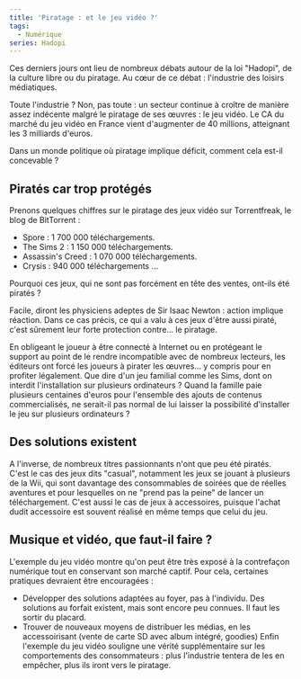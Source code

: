 ```yaml
---
title: 'Piratage : et le jeu vidéo ?'
tags:
  - Numérique
series: Hadopi
---
```


Ces derniers jours ont lieu de nombreux débats autour de la loi "Hadopi", de la
culture libre ou du piratage. Au cœur de ce débat&nbsp;: l'industrie des loisirs
médiatiques.

Toute l'industrie&nbsp;? Non, pas toute&nbsp;: un secteur continue à croître de
manière assez indécente malgré le piratage de ses œuvres&nbsp;: le jeu vidéo. Le
CA du marché du jeu vidéo en France vient d'augmenter de 40 millions, atteignant
les 3 milliards d'euros.

Dans un monde politique où piratage implique déficit, comment cela est-il
concevable&nbsp;?

## Piratés car trop protégés

Prenons quelques chiffres sur le piratage des jeux vidéo sur Torrentfreak, le
blog de BitTorrent&nbsp;:

- Spore&nbsp;: 1 700 000 téléchargements.
- The Sims 2&nbsp;: 1 150 000 téléchargements.
- Assassin's Creed&nbsp;: 1 070 000 téléchargements.
- Crysis&nbsp;: 940 000 téléchargements …

Pourquoi ces jeux, qui ne sont pas forcément en tête des ventes, ont-ils été
piratés&nbsp;?

Facile, diront les physiciens adeptes de Sir Isaac Newton&nbsp;: action implique
réaction. Dans ce cas précis, ce qui a valu à ces jeux d'être aussi piraté,
c'est sûrement leur forte protection contre… le piratage.

En obligeant le joueur à être connecté à Internet ou en protégeant le support au
point de le rendre incompatible avec de nombreux lecteurs, les éditeurs ont
forcé les joueurs à pirater les œuvres… y compris pour en profiter légalement.
Que dire d'un jeu familial comme les Sims, dont on interdit l'installation sur
plusieurs ordinateurs&nbsp;? Quand la famille paie plusieurs centaines d'euros
pour l'ensemble des ajouts de contenus commercialisés, ne serait-il pas normal
de lui laisser la possibilité d'installer le jeu sur plusieurs
ordinateurs&nbsp;?

## Des solutions existent

A l'inverse, de nombreux titres passionnants n'ont que peu été piratés. C'est le
cas des jeux dits "casual", notamment les jeux se jouant à plusieurs de la Wii,
qui sont davantage des consommables de soirées que de réelles aventures et pour
lesquelles on ne "prend pas la peine" de lancer un téléchargement. C'est aussi
le cas de jeux à accessoires, puisque l'achat dudit accessoire est souvent
réalisé en même temps que celui du jeu.

## Musique et vidéo, que faut-il faire&nbsp;?

L'exemple du jeu vidéo montre qu'on peut être très exposé à la contrefaçon
numérique tout en conservant son marché captif. Pour cela, certaines pratiques
devraient être encouragées&nbsp;:

- Développer des solutions adaptées au foyer, pas à l'individu. Des solutions au
  forfait existent, mais sont encore peu connues. Il faut les sortir du placard.
- Trouver de nouveaux moyens de distribuer les médias, en les accessoirisant
  (vente de carte SD avec album intégré, goodies) Enfin l'exemple du jeu vidéo
  souligne une vérité supplémentaire sur les comportements des
  consommateurs&nbsp;: plus l'industrie tentera de les en empêcher, plus ils
  iront vers le piratage.
